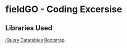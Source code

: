 # fieldGO - Coding Excersise

## Libraries Used

[jQuery](https://jquery.com/)
[Datatables](https://datatables.net/)
[Bootstrap](https://getbootstrap.com/)
